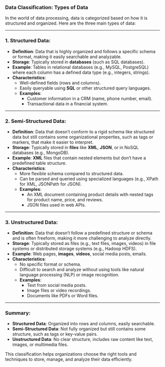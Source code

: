 ### Data Classification: Types of Data

In the world of data processing, data is categorized based on how it is structured and organized. Here are the three main types of data:

---

### 1. **Structured Data**:

- **Definition**: Data that is highly organized and follows a specific schema or format, making it easily searchable and analyzable.
- **Storage**: Typically stored in **databases** (such as SQL databases).
- **Example**: Tables in relational databases (e.g., MySQL, PostgreSQL) where each column has a defined data type (e.g., integers, strings).
- **Characteristics**:
  - Well-defined fields (rows and columns).
  - Easily queryable using **SQL** or other structured query languages.
  - **Examples**:
    - Customer information in a CRM (name, phone number, email).
    - Transactional data in a financial system.

---

### 2. **Semi-Structured Data**:

- **Definition**: Data that doesn’t conform to a rigid schema like structured data but still contains some organizational properties, such as tags or markers, that make it easier to interpret.
- **Storage**: Typically stored in **files** like **XML**, **JSON**, or in NoSQL databases (e.g., MongoDB).
- **Example**: **XML** files that contain nested elements but don’t have a predefined table structure.
- **Characteristics**:
  - More flexible schema compared to structured data.
  - Can be parsed and queried using specialized languages (e.g., XPath for XML, JSONPath for JSON).
  - **Examples**:
    - An XML document containing product details with nested tags for product name, price, and reviews.
    - JSON files used in web APIs.

---

### 3. **Unstructured Data**:

- **Definition**: Data that doesn’t follow a predefined structure or schema and is often freeform, making it more challenging to analyze directly.
- **Storage**: Typically stored as files (e.g., text files, images, videos) in file systems or distributed storage systems (e.g., Hadoop HDFS).
- **Example**: Web pages, **images**, **videos**, social media posts, emails.
- **Characteristics**:
  - No specific format or schema.
  - Difficult to search and analyze without using tools like natural language processing (NLP) or image recognition.
  - **Examples**:
    - Text from social media posts.
    - Image files or video recordings.
    - Documents like PDFs or Word files.

---

### Summary:

- **Structured Data**: Organized into rows and columns, easily searchable.
- **Semi-Structured Data**: Not fully organized but still contains some structure, such as tags or key-value pairs.
- **Unstructured Data**: No clear structure, includes raw content like text, images, or multimedia files.

This classification helps organizations choose the right tools and techniques to store, manage, and analyze their data efficiently.
